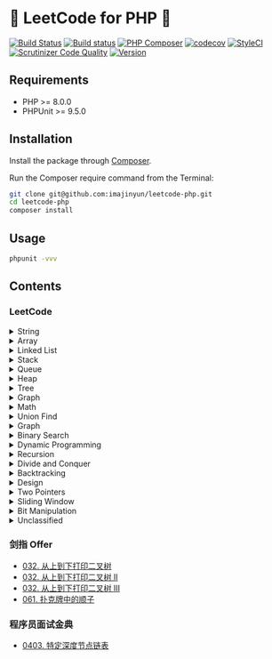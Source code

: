 # 💫 LeetCode for PHP 🐘

[![Build Status](https://travis-ci.org/imajinyun/leetcode-php.svg?branch=master)](https://travis-ci.org/imajinyun/leetcode-php)
[![Build status](https://ci.appveyor.com/api/projects/status/63m04iayror6ieh2?svg=true)](https://ci.appveyor.com/project/imajinyun/leetcode-php)
[![PHP Composer](https://github.com/imajinyun/leetcode-php/actions/workflows/php.yml/badge.svg?branch=master)](https://github.com/imajinyun/leetcode-php/actions/workflows/php.yml)
[![codecov](https://codecov.io/gh/imajinyun/leetcode-php/branch/master/graph/badge.svg?token=Y9H1AHWLFY)](https://codecov.io/gh/imajinyun/leetcode-php)
[![StyleCI](https://github.styleci.io/repos/363634864/shield?branch=master)](https://github.styleci.io/repos/363634864?branch=master)
[![Scrutinizer Code Quality](https://scrutinizer-ci.com/g/imajinyun/leetcode-php/badges/quality-score.png?b=master)](https://scrutinizer-ci.com/g/imajinyun/leetcode-php/?branch=master)
[![Version](https://img.shields.io/static/v1?label=version&message=%3E%3D7.4&color=%234F5893&labelColor=grey&logo=PHP&logoColor=blue&style=flat&link=https%3A%2F%2Fwww.php.net%2Fsupported-versions.php)](https://www.php.net/supported-versions.php)

## Requirements

* PHP >= 8.0.0
* PHPUnit >= 9.5.0

## Installation

Install the package through [Composer](https://getcomposer.org/).

Run the Composer require command from the Terminal:

```bash
git clone git@github.com:imajinyun/leetcode-php.git
cd leetcode-php
composer install
```

## Usage

```bash
phpunit -vvv
```

## Contents

### LeetCode

<details>
<summary>String</summary>

|题目|来源|实现|
|---|---|---|

</details>


<details>
<summary>Array</summary>

|题目|来源|实现|
|---|---|---|
|`0001. 两数之和`|[Two Sum](https://leetcode.com/problems/two-sum/)|[Solution](https://github.com/imajinyun/leetcode-php/blob/master/src/leetcode/TwoSum.php)|
|`0118. 杨辉三角`|[Pascal's Triangle](https://leetcode.com/problems/pascals-triangle/)|[Solution](https://github.com/imajinyun/leetcode-php/blob/master/src/leetcode/PascalsTriangle.php)|
|`0026. 删除有序数组中的重复项`|[Remove Duplicates from Sorted Array](https://leetcode.com/problems/remove-duplicates-from-sorted-array/)|[Solution](https://github.com/imajinyun/leetcode-php/blob/master/src/leetcode/RemoveDuplicatesFromSortedArray.php)|
|`0027. 移除元素`|[Remove Element](https://leetcode.com/problems/remove-element/)||
|`0035. 搜索插入位置`|[Search Insert Position](https://leetcode.com/problems/search-insert-position/)||
|`0053. 最大子序和`|[Maximum Subarray](https://leetcode.com/problems/maximum-subarray/)||
|`0066. 加一`|[Plus One](https://leetcode.com/problems/plus-one/)||
|`0088. 合并两个有序数组`|[Merge Sorted Array](https://leetcode.com/problems/merge-sorted-array/)||
|`0118. 杨辉三角`|[Pascal's Triangle](https://leetcode.com/problems/pascals-triangle/)||
|`0119. 杨辉三角 II`|[Pascal's Triangle II](https://leetcode.com/problems/pascals-triangle-ii/)||
|`0121. 买卖股票的最佳时机`|[Best Time to Buy and Sell Stock](https://leetcode.com/problems/best-time-to-buy-and-sell-stock/)||
|`0122. 买卖股票的最佳时机 II`|[Best Time to Buy and Sell Stock II](https://leetcode.com/problems/best-time-to-buy-and-sell-stock-ii/)||
|`0163. 缺失的区间`|[Missing Ranges](https://leetcode.com/problems/missing-ranges/)|[Solution](https://github.com/imajinyun/leetcode-php/blob/master/src/leetcode/MissingRanges.php)|
|`0167. 两数之和 II - 输入有序数组`|[Two Sum II - Input array is sorted](https://leetcode.com/problems/two-sum-ii-input-array-is-sorted/)||
|`0169. 多数元素`|[Majority Element](https://leetcode.com/problems/majority-element/)||
|`0217. 存在重复元素`|[Contains Duplicate](https://leetcode.com/problems/contains-duplicate/)||
|`0219. 存在重复元素 II`|[Contains Duplicate II](https://leetcode.com/problems/contains-duplicate-ii/)||
|`0228. 汇总区间`|[Summary Ranges](https://leetcode.com/problems/summary-ranges/)||
|`0243. 最短单词距离`|[Shortest Word Distance](https://leetcode.com/problems/shortest-word-distance/)||
|`0268. 丢失的数字`|[Missing Number](https://leetcode.com/problems/missing-number/)||
|`0283. 移动零`|[Move Zeroes](https://leetcode.com/problems/move-zeroes/)||
|`0414. 第三大的数`|[Third Maximum Number](https://leetcode.com/problems/third-maximum-number/)||
|`0448. 找到所有数组中消失的数字`|[Find All Numbers Disappeared in an Array](https://leetcode.com/problems/find-all-numbers-disappeared-in-an-array/)||
|`0485. 最大连续 1 的个数`|[Max Consecutive Ones](https://leetcode.com/problems/max-consecutive-ones/)||
|`0509. 斐波那契数`|[Fibonacci Number](https://leetcode.com/problems/fibonacci-number/)||
|`0561. 数组拆分 I`|[Array Partition I](https://leetcode.com/problems/array-partition-i/)||
|`0566. 重塑矩阵`|[Reshape the Matrix](https://leetcode.com/problems/reshape-the-matrix/)||
|`0605. 种花问题`|[Can Place Flowers](https://leetcode.com/problems/can-place-flowers/)||
|`0628. 三个数的最大乘积`|[Maximum Product of Three Numbers](https://leetcode.com/problems/maximum-product-of-three-numbers/)||
|`0643. 子数组最大平均数 I`|[Maximum Average Subarray I](https://leetcode.com/problems/maximum-average-subarray-i/)||
|`0661. 图片平滑器`|[Image Smoother](https://leetcode.com/problems/image-smoother/)|[Solution](https://github.com/imajinyun/leetcode-php/blob/master/src/leetcode/ImageSmoother.php)|
|`0674. 最长连续递增序列`|[Longest Continuous Increasing Subsequence](https://leetcode.com/problems/longest-continuous-increasing-subsequence/)|[Solution](https://github.com/imajinyun/leetcode-php/blob/master/src/leetcode/LongestContinuousIncreasingSubsequence.php)|
|`0697. 数组的度`|[Degree of an Array](https://leetcode.com/problems/degree-of-an-array/)|[Solution](https://github.com/imajinyun/leetcode-php/blob/master/src/leetcode/DegreeOfAnArray.php)|
|`0717. 1 比特与 2 比特字符`|[1-bit and 2-bit Characters](https://leetcode.com/problems/1-bit-and-2-bit-characters/)|[Solution](https://github.com/imajinyun/leetcode-php/blob/master/src/leetcode/OneBitAndTwoBitCharacters.php)|
|`0724. 寻找数组的中心下标`|[Find Pivot Index](https://leetcode.com/problems/find-pivot-index/)|[Solution](https://github.com/imajinyun/leetcode-php/blob/master/src/leetcode/FindPivotIndex.php)|
|`0746. 使用最小花费爬楼梯`|[Min Cost Climbing Stairs](https://leetcode.com/problems/min-cost-climbing-stairs/)|[Solution](https://github.com/imajinyun/leetcode-php/blob/master/src/leetcode/MinCostClimbingStairs.php)|
|`0747. 至少是其他数字两倍的最大数`|[Largest Number At Least Twice of Others](https://leetcode.com/problems/largest-number-at-least-twice-of-others/)|[Solution](https://github.com/imajinyun/leetcode-php/blob/master/src/leetcode/LargestNumberAtLeastTwiceOfOthers.php)|
|`0766. 托普利茨矩阵`|[Toeplitz Matrix](https://leetcode.com/problems/toeplitz-matrix/)|[Solution](https://github.com/imajinyun/leetcode-php/blob/master/src/leetcode/ToeplitzMatrix.php)|
|`0830. 较大分组的位置`|[Positions of Large Groups](https://leetcode.com/problems/positions-of-large-groups/)|[Solution](https://github.com/imajinyun/leetcode-php/blob/master/src/leetcode/PositionsOfLargeGroups.php)|
|`0832. 翻转图像`|[Flipping an Image](https://leetcode.com/problems/flipping-an-image/)|[Solution](https://github.com/imajinyun/leetcode-php/blob/master/src/leetcode/FlippingAnImage.php)|
|`0867. 转置矩阵`|[Transpose Matrix](https://leetcode-cn.com/problems/transpose-matrix/)|[Solution]()|
|`0888. 公平的糖果棒交换`|[Fair Candy Swap](https://leetcode.com/problems/fair-candy-swap/)|[Solution](https://github.com/imajinyun/leetcode-php/blob/master/src/leetcode/FairCandySwap.php)|
|`0896. 单调数列`|[Monotonic Array](https://leetcode.com/problems/monotonic-array/)|[Solution](https://github.com/imajinyun/leetcode-php/blob/master/src/leetcode/MonotonicArray.php)|
|`0905. 按奇偶排序数组`|[Sort Array By Parity](https://leetcode.com/problems/sort-array-by-parity/)|[Solution](https://github.com/imajinyun/leetcode-php/blob/master/src/leetcode/SortArrayByParity.php)|
|`0914. 卡牌分组`|[X of a Kind in a Deck of Cards](https://leetcode.com/problems/x-of-a-kind-in-a-deck-of-cards/)|[Solution](https://github.com/imajinyun/leetcode-php/blob/master/src/leetcode/XOfAKindInADeckOfCards.php)|
|`0922. 按奇偶排序数组 II`|[Sort Array By Parity II](https://leetcode.com/problems/sort-array-by-parity-ii/)|[Solution](https://github.com/imajinyun/leetcode-php/blob/master/src/leetcode/SortArrayByParityII.php)|
|`0941. 有效的山脉数组`|[Valid Mountain Array](https://leetcode.com/problems/valid-mountain-array/)|[Solution](https://github.com/imajinyun/leetcode-php/blob/master/src/leetcode/ValidMountainArray.php)|
|`0977. 有序数组的平方`|[Squares of a Sorted Array](https://leetcode.com/problems/squares-of-a-sorted-array/)|[Solution](https://github.com/imajinyun/leetcode-php/blob/master/src/leetcode/SquaresOfASortedArray.php)|
|`0985. 查询后的偶数和`|[Sum of Even Numbers After Queries](https://leetcode.com/problems/sum-of-even-numbers-after-queries/)|[Solution](https://github.com/imajinyun/leetcode-php/blob/master/src/leetcode/SumOfEvenNumbersAfterQueries.php)|
|`0989. 数组形式的整数加法`|[Add to Array-Form of Integer](https://leetcode.com/problems/add-to-array-form-of-integer/)|[Solution](https://github.com/imajinyun/leetcode-php/blob/master/src/leetcode/AddToArrayFormOfInteger.php)|
|`0999. 可以被一步捕获的棋子数`|[Available Captures for Rook](https://leetcode.com/problems/available-captures-for-rook/)|[Solution](https://github.com/imajinyun/leetcode-php/blob/master/src/leetcode/AvailableCapturesForRook.php)|
|`1002. 查找常用字符`|[Find Common Characters](https://leetcode.com/problems/find-common-characters/)|[Solution](https://github.com/imajinyun/leetcode-php/blob/master/src/leetcode/FindCommonCharacters.php)|
|`1013. 将数组分成和相等的三个部分`|[Partition Array Into Three Parts With Equal Sum](https://leetcode.com/problems/partition-array-into-three-parts-with-equal-sum/)|[Solution](https://github.com/imajinyun/leetcode-php/blob/master/src/leetcode/PartitionArrayIntoThreePartsWithEqualSum.php)|

</details>

<details>
<summary>Linked List</summary>

|题目|来源|实现|
|---|---|---|
|`0002. 两数相加`|[Add Two Numbers](https://leetcode.com/problems/add-two-numbers/)||
|`0024. 两两交换链表中的节点`|[Swap Nodes in Pairs](https://leetcode.com/problems/swap-nodes-in-pairs/)||
|`0206. 反转链表`|[Reverse Linked List](https://leetcode.com/problems/reverse-linked-list/)||
|`0141. 环形链表`|[Linked List Cycle](https://leetcode.com/problems/linked-list-cycle/)||

</details>

<details>
<summary>Stack</summary>

|题目|来源|实现|
|---|---|---|
|`0020. 有效的括号`|[Valid Parentheses](https://leetcode.com/problems/valid-parentheses/)||
|`0496. 下一个更大元素 I`|[Next Greater Element I](https://leetcode.com/problems/next-greater-element-i/)||
|`0503. 下一个更大元素 II`|[Next Greater Element II](https://leetcode.com/problems/next-greater-element-ii/)||
|`0739. 每日温度`|[Daily Temperatures](https://leetcode.com/problems/daily-temperatures/)||

</details>

<details>
<summary>Queue</summary>

|题目|来源|实现|
|---|---|---|
|`0239. 滑动窗口最大值`|[Sliding Window Maximum](https://leetcode.com/problems/sliding-window-maximum/)||

</details>

<details>
<summary>Heap</summary>

|题目|来源|实现|
|---|---|---|
|`0703. 数据流中的第 K 大元素`|[Kth Largest Element in a Stream](https://leetcode.com/problems/kth-largest-element-in-a-stream/)||

</details>

<details>
<summary>Tree</summary>

|题目|来源|实现|
|---|---|---|
|`0020. 括号生成`|[Generate Parentheses](https://leetcode.com/problems/generate-parentheses/)||
|`0098. 验证二叉搜索树`|[Validate Binary Search Tree](https://leetcode.com/problems/validate-binary-search-tree/)||
|`0100. 相同的树`|[Same Tree](https://leetcode.com/problems/same-tree/)||
|`0102. 二叉树的层序遍历`|[Binary Tree Level Order Traversal](https://leetcode.com/problems/binary-tree-level-order-traversal/)||
|`0103. 二叉树的锯齿形层次遍历`|[Binary Tree Zigzag Level Order Traversal](https://leetcode.com/problems/binary-tree-zigzag-level-order-traversal/)||
|`0104. 二叉树的最大深度`|[Maximum Depth of Binary Tree](https://leetcode.com/problems/maximum-depth-of-binary-tree/)||
|`0199. 二叉树的右视图`|[Binary Tree Right Side View](https://leetcode.com/problems/binary-tree-right-side-view/)||
|`0235. 二叉搜索树的最近公共祖先`|[Lowest Common Ancestor of a Binary Search Tree](https://leetcode.com/problems/lowest-common-ancestor-of-a-binary-search-tree/)||
|`0236. 二叉树的最近公共祖先`|[Lowest Common Ancestor of a Binary Tree](https://leetcode.com/problems/lowest-common-ancestor-of-a-binary-tree/)||
|`0450. 删除二叉搜索树中的节点`|[Delete Node in a Binary Search Tree](https://leetcode.com/problems/delete-node-in-a-bst/)||
|`0515. 在每个树行中找最大值`|[Find Largest Value in Each Tree Row](https://leetcode.com/problems/find-largest-value-in-each-tree-row/)||
|`0637. 二叉树的层平均值`|[Average of Levels in Binary Tree](https://leetcode.com/problems/average-of-levels-in-binary-tree/)||
|`0700. 二叉搜索树中的搜索`|[Search in a Binary Search Tree](https://leetcode.com/problems/search-in-a-binary-search-tree/)||
|`0701. 二叉搜索树中的插入操作`|[Insert into a Binary Search Tree](https://leetcode.com/problems/insert-into-a-binary-search-tree/)||
|`0993. 二叉树的堂兄弟节点`|[Cousins in Binary Tree](https://leetcode.com/problems/cousins-in-binary-tree/)||

</details>

<details>
<summary>Graph</summary>

|题目|来源|实现|
|---|---|---|

</details>

<details>
<summary>Math</summary>

|题目|来源|实现|
|---|---|---|
|`0050. 计算 x 的 n 次幂`|[Pow(x, n)](https://leetcode.com/problems/powx-n/)||

</details>

<details>
<summary>Union Find</summary>

|题目|来源|实现|
|---|---|---|
|`0200. 岛屿数量`|[Number of Islands](https://leetcode.com/problems/number-of-islands/)||

</details>

<details>
<summary>Graph</summary>

|题目|来源|实现|
|---|---|---|

</details>

<details>
<summary>Binary Search</summary>

|题目|来源|实现|
|---|---|---|
|`0069. x 的平方根`|[Sqrt(x)](https://leetcode.com/problems/sqrtx/)||

</details>

<details>
<summary>Dynamic Programming</summary>

|题目|来源|实现|
|---|---|---|
|`0005. 最长回文子串`|[Longest Palindromic Substring](https://leetcode.com/problems/longest-palindromic-substring/)||
|`0062. 不同路径`|[Unique Paths](https://leetcode.com/problems/unique-paths/)||
|`0063. 不同路径 II`|[Unique Paths II](https://leetcode.com/problems/unique-paths-ii/)||
|`0064. 最小路径和`|[Minimum Path Sum](https://leetcode.com/problems/minimum-path-sum/)||
|`0070. 爬楼梯`|[Climbing Stairs](https://leetcode.com/problems/climbing-stairs/)||
|`0072. 编辑距离`|[Edit Distance](https://leetcode.com/problems/edit-distance/)||
|`0120. 三角形最小路径和`|[Triangle](https://leetcode.com/problems/triangle/)||
|`0121. 买卖股票的最佳时机`|[Best Time to Buy and Sell Stock](https://leetcode.com/problems/best-time-to-buy-and-sell-stock/)||
|`0122. 买卖股票的最佳时机 II`|[Best Time to Buy and Sell Stock II](https://leetcode.com/problems/best-time-to-buy-and-sell-stock-ii/)||
|`0123. 买卖股票的最佳时机 III`|[Best Time to Buy and Sell Stock III](https://leetcode.com/problems/best-time-to-buy-and-sell-stock-iii/)||
|`0128. 最长连续序列`|[Longest Consecutive Sequence](https://leetcode.com/problems/longest-consecutive-sequence/)||
|`0152. 乘积最大子数组`|[Maximum Product Subarray](https://leetcode.com/problems/maximum-product-subarray/)||
|`0188. 买卖股票的最佳时机 IV`|[Best Time to Buy and Sell Stock IV](https://leetcode.com/problems/best-time-to-buy-and-sell-stock-iv/)||
|`0300. 最长上升子序列`|[Longest Increasing Subsequence](https://leetcode.com/problems/longest-increasing-subsequence/)||
|`0322. 零钱兑换`|[Coin Change](https://leetcode.com/problems/coin-change/)||
|`0309. 佳买卖股票时机含冷冻期`|[Best Time to Buy and Sell Stock with Cooldown](https://leetcode.com/problems/best-time-to-buy-and-sell-stock-with-cooldown/)||
|`0673. 最长递增子序列的个数`|[Number of Longest Increasing Subsequence](https://leetcode.com/problems/number-of-longest-increasing-subsequence/)||
|`0674. 最长连续递增序列`|[Longest Continuous Increasing Subsequence](https://leetcode.com/problems/longest-continuous-increasing-subsequence/)||
|`0714. 买卖股票的最佳时机含手续费`|[Best Time to Buy and Sell Stock with Transaction Fee](https://leetcode.com/problems/best-time-to-buy-and-sell-stock-with-transaction-fee/)||
|`1143. 最长公共子序列`|[Longest Common Subsequence](https://leetcode.com/problems/longest-common-subsequence/)||
|`1397. 找到所有好字符串`|[Find All Good Strings](https://leetcode.com/problems/find-all-good-strings/)||

</details>

<details>
<summary>Recursion</summary>

|题目|来源|实现|
|---|---|---|
|`0509. 斐波那契数`|[Fibonacci Number](https://leetcode.com/problems/fibonacci-number/)||

</details>

<details>
<summary>Divide and Conquer</summary>

|题目|来源|实现|
|---|---|---|
|`0169. 多数元素`|[Majority Element](https://leetcode.com/problems/majority-element/)||

</details>

<details>
<summary>Backtracking</summary>

|题目|来源|实现|
|---|---|---|
|`0036. 有效的数独`|[Valid Sudoku](https://leetcode.com/problems/valid-sudoku/)||
|`0037. 解数独`|[Sudoku Solver](https://leetcode.com/problems/sudoku-solver/)||
|`0039. 组合总和`|[Combination Sum](https://leetcode.com/problems/combination-sum/)||
|`0040. 组合总和 II`|[Combination Sum II](https://leetcode.com/problems/combination-sum-ii/)||
|`0046. 全排列`|[Permutations](https://leetcode.com/problems/permutations/)||
|`0047. 全排列 II`|[Permutations II](https://leetcode.com/problems/permutations-ii/)||
|`0051. N 皇后`|[N-Queens](https://leetcode.com/problems/n-queens/)||
|`0052. N 皇后 II`|[N-Queens II](https://leetcode.com/problems/n-queens-ii/)||
|`0078. 子集`|[Subsets](https://leetcode.com/problems/subsets/)||
|`0079. 单词搜索`|[Word Search](https://leetcode.com/problems/word-search/)||
|`0090. 子集 II`|[Subsets II](https://leetcode.com/problems/subsets-ii/)||

</details>

<details>
<summary>Design</summary>

|题目|来源|实现|
|---|---|---|
|`0208. 实现 Trie（前缀树）`|[Implement Trie (Prefix Tree)](https://leetcode.com/problems/implement-trie-prefix-tree/)||
|`0225. 用队列实现栈`|[Implement Stack using Queues](https://leetcode.com/problems/implement-stack-using-queues/)||
|`0232. 用栈实现队列`|[Implement Queue using Stacks](https://leetcode.com/problems/implement-queue-using-stacks/)||

</details>

<details>
<summary>Two Pointers</summary>

|题目|来源|实现|
|---|---|---|
|`0015. 三数之和`|[3Sum](https://leetcode.com/problems/3sum/)||
|`0016. 最接近的三数之和`|[3Sum Closest](https://leetcode.com/problems/3sum-closest/)||
|`0018. 四数之和`|[4Sum](https://leetcode.com/problems/4sum/)||

</details>

<details>
<summary>Sliding Window</summary>

|题目|来源|实现|
|---|---|---|
|`0003. 无重复字符的最长子串`|[Longest Substring Without Repeating Characters](https://leetcode.com/problems/longest-substring-without-repeating-characters/)||
|`0076. 最小覆盖子串`|[Minimum Window Substring](https://leetcode.com/problems/minimum-window-substring/)||
|`0438. 找到字符串中所有字母异位词`|[Find All Anagrams in a String](https://leetcode.com/problems/find-all-anagrams-in-a-string/)||
|`0567. 字符串的排列`|[Permutation in String](https://leetcode.com/problems/permutation-in-string/)||

</details>

<details>
<summary>Bit Manipulation</summary>

|题目|来源|实现|
|---|---|---|
|`0191. 位 1 的个数`|[Number of 1 Bits](https://leetcode.com/problems/number-of-1-bits/)||
|`0231. 2 的幂`|[Power of Two](https://leetcode.com/problems/power-of-two/)||
|`0338. 比特位计数`|[Counting Bits](https://leetcode.com/problems/counting-bits/)||

</details>

<details>
<summary>Unclassified</summary>

|题目|来源|实现|
|---|---|---|
|`0242. 有效的字母异位词`|[Valid Anagram](https://leetcode.com/problems/valid-anagram/)||
|`1118. 一月有多少天`|[Number of Days in a Month](https://leetcode.com/problems/number-of-days-in-a-month/)||

</details>

### 剑指 Offer

* [032. 从上到下打印二叉树](https://leetcode-cn.com/problems/cong-shang-dao-xia-da-yin-er-cha-shu-lcof/)
* [032. 从上到下打印二叉树 II](https://leetcode-cn.com/problems/cong-shang-dao-xia-da-yin-er-cha-shu-ii-lcof/)
* [032. 从上到下打印二叉树 III](https://leetcode-cn.com/problems/cong-shang-dao-xia-da-yin-er-cha-shu-iii-lcof/)
* [061. 扑克牌中的顺子](https://leetcode-cn.com/problems/bu-ke-pai-zhong-de-shun-zi-lcof/)

### 程序员面试金典

* [0403. 特定深度节点链表](https://leetcode-cn.com/problems/list-of-depth-lcci/)
